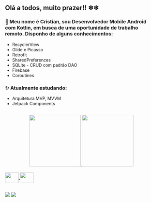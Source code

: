 ## Olá a todos, muito prazer!! ❄❄

### 💬 Meu nome é Cristian, sou Desenvolvedor Mobile Android com Kotlin, em busca de uma oportunidade de trabalho remoto. Disponho de alguns conhecimentos:
* RecyclerView 
* Glide e Picasso
* Retrofit
* SharedPreferences
* SQLite - CRUD com padrão DAO
* Firebase
* Coroutines

### ✨ Atualmente estudando:
* Arquitetura MVP, MVVM
* Jetpack Components
##
<div align="center">
  <a href="https://github.com/cristianbragaa">
  <img height="170em" src="https://github-readme-stats.vercel.app/api?username=cristianbragaa&show_icons=true&theme=dark&include_all_commits=true&count_private=true"/>
  <img height="170em" src="https://github-readme-stats.vercel.app/api/top-langs/?username=cristianbragaa&layout=compact&langs_count=7&theme=dark"/>
</div>

<div style="display: inline_block"><br>
  <img align="center" height="35" width="45" src="https://cdn.jsdelivr.net/gh/devicons/devicon/icons/kotlin/kotlin-original.svg" >
  <img align="center" height="35" width="45" src="https://cdn.jsdelivr.net/gh/devicons/devicon/icons/java/java-original.svg">
</div>

##

<div> 
  <a href="https://instagram.com/__cristianbraga/" target="_blank"><img src="https://img.shields.io/badge/-Instagram-%23E4405F?style=for-the-badge&logo=instagram&logoColor=white" target="_blank"></a>
  <a href="https://www.linkedin.com/in/cristianbragadev/" target="_blank"><img src="https://img.shields.io/badge/-LinkedIn-%230077B5?style=for-the-badge&logo=linkedin&logoColor=white" target="_blank"></a> 
</div>
